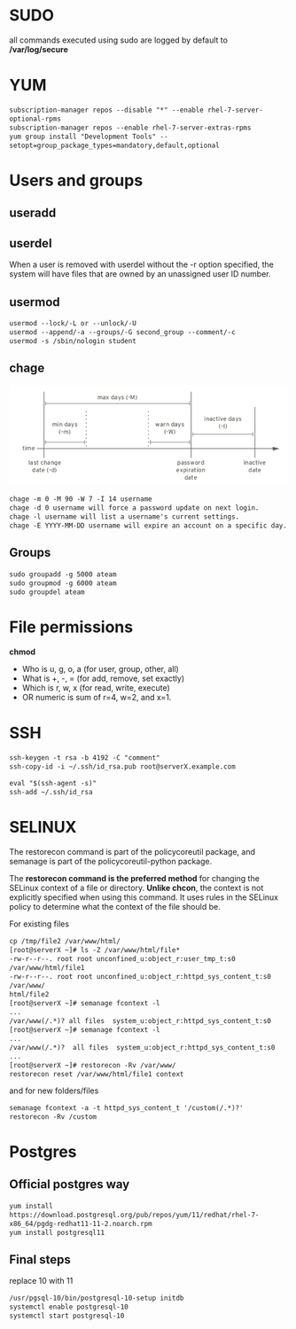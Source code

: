 # SUDO

all commands executed using sudo are logged by default to **/var/log/secure**

# YUM

```
subscription-manager repos --disable "*" --enable rhel-7-server-optional-rpms
subscription-manager repos --enable rhel-7-server-extras-rpms
yum group install "Development Tools" --setopt=group_package_types=mandatory,default,optional
```

# Users and groups

## useradd

## userdel

When a user is removed with userdel without the -r option specified, the system will have files that are owned by an unassigned user ID number.

## usermod

```
usermod --lock/-L or --unlock/-U
usermod --append/-a --groups/-G second_group --comment/-c
usermod -s /sbin/nologin student
```

## chage

![chagedate](pic/chagedates.png)
```
chage -m 0 -M 90 -W 7 -I 14 username
chage -d 0 username will force a password update on next login.
chage -l username will list a username's current settings.
chage -E YYYY-MM-DD username will expire an account on a specific day.
```

## Groups
```
sudo groupadd -g 5000 ateam
sudo groupmod -g 6000 ateam
sudo groupdel ateam
```

# File permissions

**chmod**
* Who is u, g, o, a (for user, group, other, all)
* What is +, -, = (for add, remove, set exactly)
* Which is r, w, x (for read, write, execute)
* OR numeric is sum of r=4, w=2, and x=1.

# SSH

```
ssh-keygen -t rsa -b 4192 -C "comment"
ssh-copy-id -i ~/.ssh/id_rsa.pub root@serverX.example.com
```

```
eval "$(ssh-agent -s)"
ssh-add ~/.ssh/id_rsa
```

# SELINUX

The restorecon command is part of the policycoreutil package, and semanage is part of
the policycoreutil-python package.

The **restorecon command is the preferred method** for changing the SELinux context of a file or
directory. **Unlike chcon**, the context is not explicitly specified when using this command. It uses
rules in the SELinux policy to determine what the context of the file should be.

For existing files
```
cp /tmp/file2 /var/www/html/
[root@serverX ~]# ls -Z /var/www/html/file*
-rw-r--r--. root root unconfined_u:object_r:user_tmp_t:s0 /var/www/html/file1
-rw-r--r--. root root unconfined_u:object_r:httpd_sys_content_t:s0 /var/www/
html/file2
[root@serverX ~]# semanage fcontext -l
... 
/var/www(/.*)? all files  system_u:object_r:httpd_sys_content_t:s0  
[root@serverX ~]# semanage fcontext -l
...
/var/www(/.*)?  all files  system_u:object_r:httpd_sys_content_t:s0
...
[root@serverX ~]# restorecon -Rv /var/www/
restorecon reset /var/www/html/file1 context
```
and for new folders/files
```
semanage fcontext -a -t httpd_sys_content_t '/custom(/.*)?'
restorecon -Rv /custom
```

# Postgres

## Official postgres way

```
yum install https://download.postgresql.org/pub/repos/yum/11/redhat/rhel-7-x86_64/pgdg-redhat11-11-2.noarch.rpm
yum install postgresql11
```

## Final steps

replace 10 with 11

```
/usr/pgsql-10/bin/postgresql-10-setup initdb
systemctl enable postgresql-10
systemctl start postgresql-10
```
